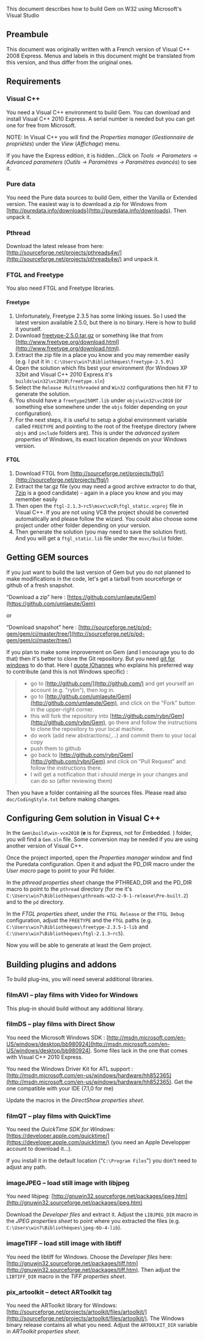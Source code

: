 This document describes how to build Gem on W32 using Microsoft's Visual Studio

## Preambule

This document was originally written with a French version of Visual C++ 2008 Express.
Menus and labels in this document might be translated from this version, and thus differ from the original ones.

## Requirements

### Visual C++

You need a Visual C++ environment to build Gem.
You can download and install Visual C++ 2010 Express.
A serial number is needed but you can get one for free from Microsoft.

NOTE: In Visual C++ you will find the *Properties manager* (*Gestionnaire de propriétés*) under the *View* (*Affichage*) menu.

If you have the Express edition, it is hidden...Click on *Tools -> Parameters -> Advanced parameters* (*Outils -> Paramètres -> Paramètres avancés*) to see it.

### Pure data

You need the Pure data sources to build Gem, either the Vanilla or Extended version.
The easiest way is to download a zip for Windows from [http://puredata.info/downloads](http://puredata.info/downloads).
Then unpack it.

### Pthread

Download the latest release from here:
[http://sourceforge.net/projects/pthreads4w/](http://sourceforge.net/projects/pthreads4w/)
and unpack it.

### FTGL and Freetype
You also need FTGL and Freetype libraries.

#### Freetype 
1. Unfortunately, Freetype 2.3.5 has some linking issues.
 So I used the latest version available 2.5.0, but there is no binary.
 Here is how to build it yourself. 
2. Download [freetype-2.5.0.tar.gz](http://download.savannah.gnu.org/releases/freetype/freetype-2.5.0.tar.gz) or something like that from [http://www.freetype.org/download.html](http://www.freetype.org/download.html).
3. Extract the zip file in a place you know and you may remember easily (e.g. I put it in : `C:\Users\win7\Bibliothèques\freetype-2.5.0\`)
4. Open the solution which fits best your environment (for Windows XP 32bit and Visual C++ 2010 Express it's `builds\win32\vc2010\freetype.sln`) 
5. Select the `Release Multithreaded` and `Win32` configurations then hit <kbd>F7</kbd>	to generate the solution. 
6. You should have a `freetype250MT.lib` under `objs\win32\vc2010` (or something else somewhere under the `objs` folder depending on your configuration). 
7. For the next steps, it is useful to setup a global environment variable called `FREETYPE` and pointing to the root of the freetype directory (where `objs` and `include` folders are). This is under the *advanced system properties* of Windows, its exact location depends on your Windows version. 

#### FTGL
1. Download FTGL from [http://sourceforge.net/projects/ftgl/](http://sourceforge.net/projects/ftgl/) 
2. Extract the tar.gz file (you may need a good archive extractor to do that, [7zip](http://www.7-zip.org/) is a good candidate) - again in a place you know and you may remember easily
3. Then open the `ftgl-2.1.3~rc5\msvc\vc8\ftgl_static.vcproj` file in Visual C++.
If you are not using VC8 the project should be converted automatically and please follow the wizard. You could also choose some project under other folder depending on your version.
4. Then generate the solution (you may need to save the solution first). And you will get a `ftgl_static.lib` file under the `msvc/build` folder. 

## Getting GEM sources

If you just want to build the last version of Gem but you do not planned to make modifications in the code, let's get a tarball from sourceforge or github of a fresh snapshot.

“Download a zip” here : [https://github.com/umlaeute/Gem](https://github.com/umlaeute/Gem)

or

“Download snapshot” here : [http://sourceforge.net/p/pd-gem/gem/ci/master/tree/](http://sourceforge.net/p/pd-gem/gem/ci/master/tree/)

If you plan to make some improvement on Gem (and I encourage you to do that) then it's better to clone the Git repository. But you need [git for windows](http://msysgit.github.io/)
to do that. Here I [quote IOhannes](http://lists.puredata.info/pipermail/gem-dev/2013-09/006564.html)  who explains his preferred way to contribute (and this is not Windows specific) :

> - go to [http://github.com/](http://github.com/) and get yourself an account (e.g. "rybn"),  then log in.  
> - go to [http://github.com/umlaeute/Gem](http://github.com/umlaeute/Gem), and click on the "Fork" button in the upper-right corner.  
> - this will fork the repository into [http://github.com/rybn/Gem](http://github.com/rybn/Gem), go  there and follow the instructions to clone the repository to your local machine.  
> - do work (add new abstractions/,...) and commit them to your local copy  
> - push them to github  
> - go back to [http://github.com/rybn/Gem](http://github.com/rybn/Gem) and click on "Pull Request" and follow the instructions there.  
> - I will get a notification that i should merge in your changes and can do so (after reviewing them) 

Then you have a folder containing all the sources files. Please read also `doc/CodingStyle.txt` before making changes.

## Configuring Gem solution in Visual C++

In the `Gem\build\win-vce2010` (**e** is for *E*xpress, not for *E*mbedded.
) folder, you will find a `Gem.sln` file.
Some conversion may be needed if you are using another version of Visual C++.

Once the project imported, open the *Properties manager* window and find the Puredata
configuration. Open it and adjust the PD_DIR macro under the _User macro_ page to point to your Pd folder.

In the *pthread properties sheet* change the PTHREAD_DIR and the PD_DIR macro to point to the `pthread` directory (for me it's `C:\Users\win7\Bibliothèques\pthreads-w32-2-9-1-release\Pre-built.2`)
and to the `pd` directory.

In the *FTGL properties sheet*, under the `FTGL Release` or the `FTGL Debug` configuration,
adjust the `FREETYPE` and the `FTGL` paths (e.g. `C:\Users\win7\Bibliothèques\freetype-2.3.5-1-lib` and `C:\Users\win7\Bibliothèques\ftgl-2.1.3~rc5`).

Now you will be able to generate at least the Gem project.

## Building plugins and addons

To build plug-ins, you will need several additional libraries.

### filmAVI – play films with Video for Windows

This plug-in should build without any additional library.

### filmDS – play films with Direct Show

You need the Microsoft Windows SDK : [http://msdn.microsoft.com/en-US/windows/desktop/bb980924](http://msdn.microsoft.com/en-US/windows/desktop/bb980924).
Some files lack in the one that comes with Visual C++ 2010 Express.

You need the Windows Driver Kit for ATL support : [http://msdn.microsoft.com/en-us/windows/hardware/hh852365](http://msdn.microsoft.com/en-us/windows/hardware/hh852365).
Get the one compatible with your IDE (7.1,0 for me)

Update the macros in the *DirectShow properties sheet*.

### filmQT – play films with QuickTime

You need the *QuickTime SDK for Windows*:
[https://developer.apple.com/quicktime/](https://developer.apple.com/quicktime/)
(you need an Apple Developper account to download it...).

If you install it in the default location ("`C:\Program Files`") you don't need to adjust any path.

### imageJPEG – load still image with libjpeg

You need libjpeg:
[http://gnuwin32.sourceforge.net/packages/jpeg.htm](http://gnuwin32.sourceforge.net/packages/jpeg.htm)

Download the _Developer files_ and extract it. Adjust the `LIBJPEG_DIR` macro in the *JPEG
properties sheet* to point where you extracted the files (e.g. `C:\Users\win7\Bibliothèques\jpeg-6b-4-lib`).

### imageTIFF – load still image with libtiff

You need the libtiff for Windows. Choose the _Developer files_
here: [http://gnuwin32.sourceforge.net/packages/tiff.htm](http://gnuwin32.sourceforge.net/packages/tiff.htm).
Then adjust the `LIBTIFF_DIR` macro in the *TIFF properties sheet*.

### pix_artoolkit – detect ARToolkit tag

You need the ARToolkit library for Windows:
[http://sourceforge.net/projects/artoolkit/files/artoolkit/](http://sourceforge.net/projects/artoolkit/files/artoolkit/).
The Windows binary release contains all what you need. Adjust the
`ARTOOLKIT_DIR` variable in *ARToolkit properties sheet*.